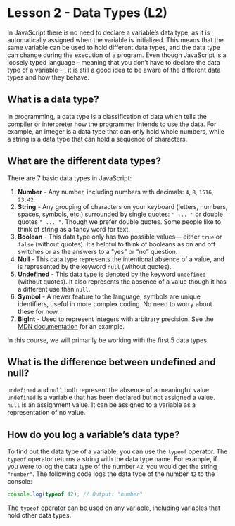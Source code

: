 # Lesson 2 - Data Types (L2)

In JavaScript there is no need to declare a variable’s data type, as it is automatically assigned when the variable is initialized.
This means that the same variable can be used to hold different data types, and the data type can change during the execution of a program.
Even though JavaScript is a loosely typed language - meaning that you don’t have to declare the data type of a variable - , it is still a good idea to be aware of the different data types and how they behave.

## What is a data type?

In programming, a data type is a classification of data which tells the compiler or interpreter how the programmer intends to use the data.
For example, an integer is a data type that can only hold whole numbers, while a string is a data type that can hold a sequence of characters.

## What are the different data types?

There are 7 basic data types in JavaScript:

1. **Number** - Any number, including numbers with decimals: `4`, `8`, `1516`, `23.42`.
2. **String** - Any grouping of characters on your keyboard (letters, numbers, spaces, symbols, etc.) surrounded by single quotes: `' ... '` or double quotes `" ... "`. Though we prefer double quotes. Some people like to think of string as a fancy word for text.
3. **Boolean** - This data type only has two possible values— either `true` or `false` (without quotes). It’s helpful to think of booleans as on and off switches or as the answers to a “yes” or “no” question.
4. **Null** - This data type represents the intentional absence of a value, and is represented by the keyword `null` (without quotes).
5. **Undefined** - This data type is denoted by the keyword `undefined` (without quotes). It also represents the absence of a value though it has a different use than `null`.
6. **Symbol** - A newer feature to the language, symbols are unique identifiers, useful in more complex coding. No need to worry about these for now.
7. **BigInt** - Used to represent integers with arbitrary precision. See the [MDN documentation](https://developer.mozilla.org/en-US/docs/Web/JavaScript/Reference/Global_Objects/BigInt) for an example.

In this course, we will primarily be working with the first 5 data types.

## What is the difference between undefined and null?

`undefined` and `null` both represent the absence of a meaningful value.
`undefined` is a variable that has been declared but not assigned a value.
`null` is an assignment value.
It can be assigned to a variable as a representation of no value.

## How do you log a variable’s data type?

To find out the data type of a variable, you can use the `typeof` operator.
The `typeof` operator returns a string with the data type name.
For example, if you were to log the data type of the number `42`, you would get the string `"number"`.
The following code logs the data type of the number `42` to the console:

```js
console.log(typeof 42); // Output: "number"
```

The `typeof` operator can be used on any variable, including variables that hold other data types.
